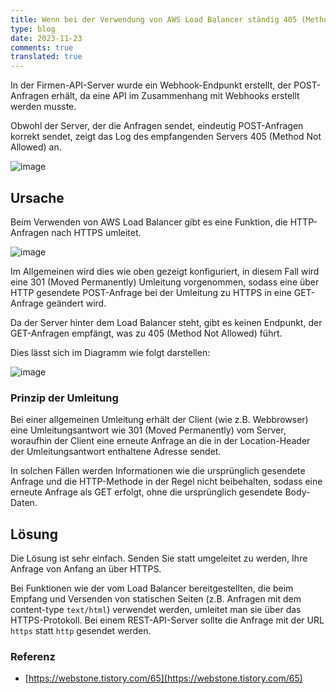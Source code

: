 ```yaml
---
title: Wenn bei der Verwendung von AWS Load Balancer ständig 405 (Method Not Allowed) auftritt
type: blog
date: 2023-11-23
comments: true
translated: true
---
```


In der Firmen-API-Server wurde ein Webhook-Endpunkt erstellt, der POST-Anfragen erhält, da eine API im Zusammenhang mit Webhooks erstellt werden musste.

Obwohl der Server, der die Anfragen sendet, eindeutig POST-Anfragen korrekt sendet, zeigt das Log des empfangenden Servers 405 (Method Not Allowed) an.

![image](/images/aws/lb_https_redirect_caution-1700742951722.png)

## Ursache

Beim Verwenden von AWS Load Balancer gibt es eine Funktion, die HTTP-Anfragen nach HTTPS umleitet.

![image](/images/aws/lb_https_redirect_caution-1700743047350.png)

Im Allgemeinen wird dies wie oben gezeigt konfiguriert, in diesem Fall wird eine 301 (Moved Permanently) Umleitung vorgenommen, sodass eine über HTTP gesendete POST-Anfrage bei der Umleitung zu HTTPS in eine GET-Anfrage geändert wird.

Da der Server hinter dem Load Balancer steht, gibt es keinen Endpunkt, der GET-Anfragen empfängt, was zu 405 (Method Not Allowed) führt.

Dies lässt sich im Diagramm wie folgt darstellen:

![image](/images/aws/lb_https_redirect_caution-1700744557719.png)

### Prinzip der Umleitung

Bei einer allgemeinen Umleitung erhält der Client (wie z.B. Webbrowser) eine Umleitungsantwort wie 301 (Moved Permanently) vom Server, woraufhin der Client eine erneute Anfrage an die in der Location-Header der Umleitungsantwort enthaltene Adresse sendet.

In solchen Fällen werden Informationen wie die ursprünglich gesendete Anfrage und die HTTP-Methode in der Regel nicht beibehalten, sodass eine erneute Anfrage als GET erfolgt, ohne die ursprünglich gesendete Body-Daten.

## Lösung

Die Lösung ist sehr einfach. Senden Sie statt umgeleitet zu werden, Ihre Anfrage von Anfang an über HTTPS.

Bei Funktionen wie der vom Load Balancer bereitgestellten, die beim Empfang und Versenden von statischen Seiten (z.B. Anfragen mit dem content-type `text/html`) verwendet werden, umleitet man sie über das HTTPS-Protokoll. Bei einem REST-API-Server sollte die Anfrage mit der URL `https` statt `http` gesendet werden.

### Referenz

- [https://webstone.tistory.com/65](https://webstone.tistory.com/65)